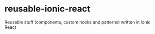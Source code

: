# reusable-ionic-react
Reusable stuff (components, custom hooks and patterns) written in Ionic React
